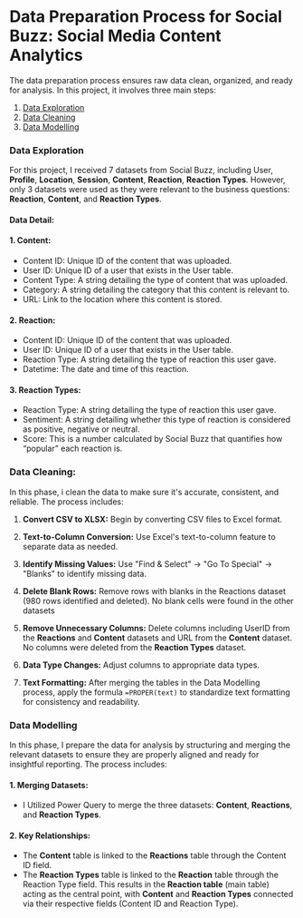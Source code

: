 # Data Preparation Process for Social Buzz: Social Media Content Analytics

The data preparation process ensures raw data clean, organized, and ready for analysis. In this project, it involves three main steps:

1. [Data Exploration](#data-exploration)
2. [Data Cleaning](#data-cleaning)
3. [Data Modelling](#data-modelling)


### Data Exploration

For this project, I received 7 datasets from Social Buzz, including User, **Profile**, **Location**, **Session**, **Content**, **Reaction**, **Reaction Types**. However, only 3 datasets were used as they were relevant to the business questions: **Reaction**, **Content**, and **Reaction Types**.

#### Data Detail:
#### 1. Content:
- Content ID: Unique ID of the content that was uploaded. 
- User ID: Unique ID of a user that exists in the User table. 
- Content Type: A string detailing the type of content that was uploaded. 
- Category: A string detailing the category that this content is relevant to.
- URL: Link to the location where this content is stored. 

#### 2. Reaction: 
- Content ID: Unique ID of the content that was uploaded. 
- User ID: Unique ID of a user that exists in the User table.
- Reaction Type: A string detailing the type of reaction this user gave.
- Datetime: The date and time of this reaction. 

#### 3. Reaction Types: 
- Reaction Type: A string detailing the type of reaction this user gave. 
- Sentiment: A string detailing whether this type of reaction is considered as positive, negative or neutral.
- Score: This is a number calculated by Social Buzz that quantifies how “popular” each reaction is. 


### Data Cleaning:

In this phase, i clean the data to make sure it's accurate, consistent, and reliable. The process includes:

1. **Convert CSV to XLSX:** Begin by converting CSV files to Excel format.
   
2. **Text-to-Column Conversion:** Use Excel's text-to-column feature to separate data as needed.
   
3. **Identify Missing Values:** Use "Find & Select" → "Go To Special" → "Blanks" to identify missing data.
   
4. **Delete Blank Rows:** Remove rows with blanks in the Reactions dataset (980 rows identified and deleted). No blank cells were found in the other datasets
   
5. **Remove Unnecessary Columns:** Delete columns including UserID from the **Reactions** and **Content** datasets and URL from the **Content** dataset. No columns were deleted from the **Reaction Types** dataset.
    
6. **Data Type Changes:** Adjust columns to appropriate data types.
    
7. **Text Formatting:** After merging the tables in the Data Modelling process, apply the formula ```=PROPER(text)``` to standardize text formatting for consistency and readability.


### Data Modelling

In this phase, I prepare the data for analysis by structuring and merging the relevant datasets to ensure they are properly aligned and ready for insightful reporting. The process includes:

#### 1. Merging Datasets:

- I Utilized Power Query to merge the three datasets: **Content**, **Reactions**, and **Reaction Types**.

#### 2. Key Relationships:

- The **Content** table is linked to the **Reactions** table through the Content ID field.
- The **Reaction Types** table is linked to the **Reaction** table through the Reaction Type field.
This results in the **Reaction table** (main table) acting as the central point, with **Content** and **Reaction Types** connected via their respective fields (Content ID and Reaction Type).
